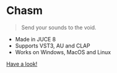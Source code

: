 # Chasm  

> Send your sounds to the void.

- Made in JUCE 8
- Supports VST3, AU and CLAP
- Works on Windows, MacOS and Linux

[Have a look!](/README.md)

